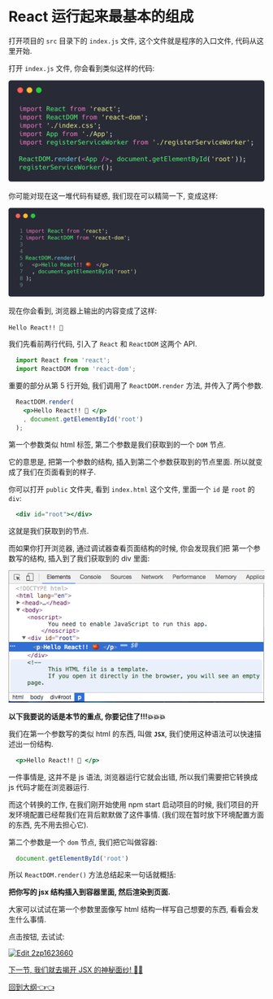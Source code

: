 # React 运行起来最基本的组成

打开项目的 `src` 目录下的 `index.js` 文件, 这个文件就是程序的入口文件, 代码从这里开始.

打开 `index.js` 文件, 你会看到类似这样的代码:

<img src="./img/1-entryCode.png"/>

你可能对现在这一堆代码有疑惑, 我们现在可以精简一下, 变成这样:

<img src="./img/1-simpleCode.png"/>

现在你会看到, 浏览器上输出的内容变成了这样:

`Hello React!! 🍅`

我们先看前两行代码, 引入了 `React` 和 `ReactDOM` 这两个 API.

```jsx
  import React from 'react';
  import ReactDOM from 'react-dom';
```

重要的部分从第 5 行开始, 我们调用了 `ReactDOM.render` 方法, 并传入了两个参数.

```jsx
  ReactDOM.render(
    <p>Hello React!! 🍅 </p>
    , document.getElementById('root')
  );
```

第一个参数类似 html 标签, 第二个参数是我们获取到的一个 `DOM` 节点.

它的意思是, 把第一个参数的结构, 插入到第二个参数获取到的节点里面. 所以就变成了我们在页面看到的样子.

你可以打开 `public` 文件夹, 看到 `index.html` 这个文件, 里面一个 `id` 是 `root` 的 `div`:

```jsx
  <div id="root"></div>
```

这就是我们获取到的节点.

而如果你打开浏览器, 通过调试器查看页面结构的时候, 你会发现我们把 第一个参数写的结构, 插入到了我们获取到的 div 里面:

<img src="./img/1-inspectCode.png"/>

**以下我要说的话是本节的重点, 你要记住了!!!:boom::boom::boom:**

我们在第一个参数写的类似 html 的东西, 叫做 **`JSX`**, 我们使用这种语法可以快速描述出一份结构.

```jsx
  <p>Hello React!! 🍅 </p>
```

一件事情是, 这并不是 js 语法, 浏览器运行它就会出错, 所以我们需要把它转换成 js 代码才能在浏览器运行.

而这个转换的工作, 在我们刚开始使用 npm start 启动项目的时候, 我们项目的开发环境配置已经帮我们在背后默默做了这件事情. (我们现在暂时放下环境配置方面的东西, 先不用去担心它).

第二个参数是一个 `dom` 节点, 我们把它叫做容器:

```js
  document.getElementById('root')
```

所以 `ReactDOM.render()` 方法总结起来一句话就概括:

**把你写的 jsx 结构插入到容器里面, 然后渲染到页面.**

大家可以试试在第一个参数里面像写 html 结构一样写自己想要的东西, 看看会发生什么事情.

点击按钮, 去试试:

[![Edit 2zp1623660](https://codesandbox.io/static/img/play-codesandbox.svg)](https://codesandbox.io/s/2zp1623660)

[下一节, 我们就去揭开 JSX 的神秘面纱! :tada::tada:](./2-JSX.md)


[回到大纲:point_left::point_left:](../README.md#outline)
